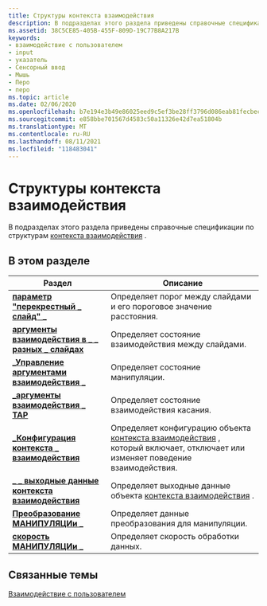 ```yaml
---
title: Структуры контекста взаимодействия
description: В подразделах этого раздела приведены справочные спецификации по структурам контекста взаимодействия.
ms.assetid: 38C5CE85-405B-455F-809D-19C77B8A217B
keywords:
- взаимодействие с пользователем
- input
- указатель
- Сенсорный ввод
- Мышь
- Перо
- перо
ms.topic: article
ms.date: 02/06/2020
ms.openlocfilehash: b7e194e3b49e86025eed9c5ef3be28ff3796d086eab81fecbecda88f98641cc2
ms.sourcegitcommit: e858bbe701567d4583c50a11326e42d7ea51804b
ms.translationtype: MT
ms.contentlocale: ru-RU
ms.lasthandoff: 08/11/2021
ms.locfileid: "118483041"
---
```

# <a name="interaction-context-structures"></a>Структуры контекста взаимодействия

В подразделах этого раздела приведены справочные спецификации по структурам [контекста взаимодействия](interaction-context-portal.md) .

## <a name="in-this-section"></a>В этом разделе

| Раздел | Описание |
|---|---|
| [**параметр "перекрестный \_ слайд" \_**](/windows/win32/api/interactioncontext/ns-interactioncontext-cross_slide_parameter)<br/>                           | Определяет порог между слайдами и его пороговое значение расстояния.<br/>                                                                                                    |
| [**аргументы взаимодействия в \_ \_ разных \_ слайдах**](/windows/win32/api/interactioncontext/ns-interactioncontext-interaction_arguments_cross_slide)<br/>  | Определяет состояние взаимодействия между слайдами.<br/>                                                                                                                |
| [**\_Управление аргументами взаимодействия \_**](/windows/win32/api/interactioncontext/ns-interactioncontext-interaction_arguments_manipulation)<br/> | Определяет состояние манипуляции.<br/>                                                                                                                             |
| [**\_аргументы взаимодействия \_ TAP**](/windows/win32/api/interactioncontext/ns-interactioncontext-interaction_arguments_tap)<br/>                   | Определяет состояние взаимодействия касания.<br/>                                                                                                                        |
| [**\_Конфигурация контекста \_ взаимодействия**](/windows/win32/api/interactioncontext/ns-interactioncontext-interaction_context_configuration)<br/>   | Определяет конфигурацию объекта [контекста взаимодействия](interaction-context-portal.md) , который включает, отключает или изменяет поведение взаимодействия.<br/> |
| [**\_ \_ выходные данные контекста взаимодействия**](/windows/win32/api/interactioncontext/ns-interactioncontext-interaction_context_output)<br/>                 | Определяет выходные данные объекта [контекста взаимодействия](interaction-context-portal.md) .<br/>                                                                          |
| [**Преобразование МАНИПУЛЯЦИи \_**](/windows/win32/api/interactioncontext/ns-interactioncontext-manipulation_transform)<br/>                          | Определяет данные преобразования для манипуляции.<br/>                                                                                                              |
| [**скорость МАНИПУЛЯЦИи \_**](/windows/win32/api/interactioncontext/ns-interactioncontext-manipulation_velocity)<br/>                            | Определяет скорость обработки данных.<br/>                                                                                                                     |
## <a name="related-topics"></a>Связанные темы

[Взаимодействие с пользователем](../user-interaction.md)
